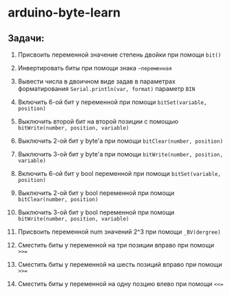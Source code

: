 # arduino-byte-learn

## Задачи:

1. Присвоить переменной значение степень двойки при помощи `bit()`

2. Инвертировать биты при помощи знака `~переменная`

3. Вывести числа в двоичном виде задав в параметрах форматирования `Serial.println(var, format)` параметр `BIN`

4. Включить 6-ой бит у переменной при помощи `bitSet(variable, position)`

5. Выключить второй бит на второй позиции с помощью `bitWrite(number, position, variable)`

6. Выключить 2-ой бит у byte'а при помощи `bitClear(number, position)`

7. Выключить 3-ой бит у byte'а при помощи `bitWrite(number, position, variable)`

8. Включить 6-ой бит у bool переменной при помощи `bitSet(variable, position)`

9. Выключить 2-ой бит у bool переменной при помощи `bitClear(number, position)`

10. Выключить 3-ой бит у bool переменной при помощи `bitWrite(number, position, variable)`

11. Присвоить переменной num значений 2^3 при помощи `_BV(dergree)`

12. Сместить биты у переменной на три позиции вправо при помощи `>>=`

13. Сместить биты у переменной на шесть позиций вправо при помощи `>>=`

14. Сместить биты у переменной на одну позцию влево при помощи `<<=`
